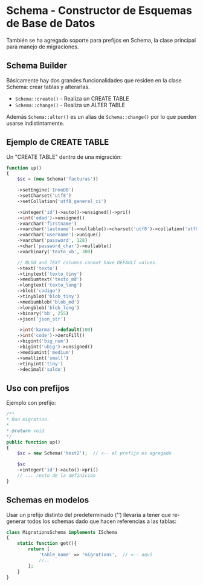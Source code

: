 # Schema - Constructor de Esquemas de Base de Datos

También se ha agregado soporte para prefijos en Schema, la clase principal para manejo de migraciones.

## Schema Builder

Básicamente hay dos grandes funcionalidades que residen en la clase Schema: crear tablas y alterarlas.

- `Schema::create()` - Realiza un CREATE TABLE
- `Schema::change()` - Realiza un ALTER TABLE

Además `Schema::alter()` es un alias de `Schema::change()` por lo que pueden usarse indistintamente.

## Ejemplo de CREATE TABLE

Un "CREATE TABLE" dentro de una migración:

```php
function up()
{
    $sc = (new Schema('facturas'))

    ->setEngine('InnoDB')
    ->setCharset('utf8')
    ->setCollation('utf8_general_ci')

    ->integer('id')->auto()->unsigned()->pri()
    ->int('edad')->unsigned()
    ->varchar('firstname')
    ->varchar('lastname')->nullable()->charset('utf8')->collation('utf8_unicode_ci')
    ->varchar('username')->unique()
    ->varchar('password', 128)
    ->char('password_char')->nullable()
    ->varbinary('texto_vb', 300)

    // BLOB and TEXT columns cannot have DEFAULT values.
    ->text('texto')
    ->tinytext('texto_tiny')
    ->mediumtext('texto_md')
    ->longtext('texto_long')
    ->blob('codigo')
    ->tinyblob('blob_tiny')
    ->mediumblob('blob_md')
    ->longblob('blob_long')
    ->binary('bb', 255)
    ->json('json_str')

    ->int('karma')->default(100)
    ->int('code')->zeroFill()
    ->bigint('big_num')
    ->bigint('ubig')->unsigned()
    ->mediumint('medium')
    ->smallint('small')
    ->tinyint('tiny')
    ->decimal('saldo')
```

## Uso con prefijos

Ejemplo con prefijo:

```php
/**
* Run migration.
*
* @return void
*/
public function up()
{
    $sc = new Schema('test2');  // <-- el prefijo es agregado

    $sc
    ->integer('id')->auto()->pri()
    // ... resto de la definición
}
```

## Schemas en modelos

Usar un prefijo distinto del predeterminado ('') llevaría a tener que re-generar todos los schemas dado que hacen referencias a las tablas:

```php
class MigrationsSchema implements ISchema
{
    static function get(){
        return [
            'table_name' => 'migrations',  // <-- aquí
            //..
        ];
    }
}
```